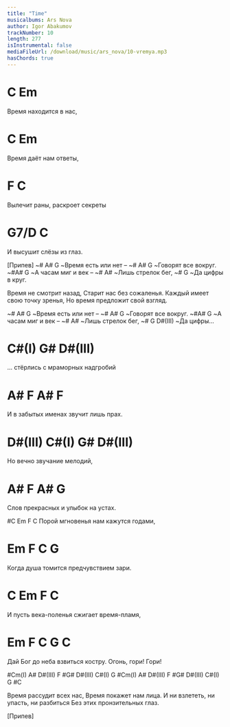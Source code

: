 ```yaml
---
title: "Time"
musicalbums: Ars Nova
author: Igor Abakumov
trackNumber: 10
length: 277
isInstrumental: false
mediaFileUrl: /download/music/ars_nova/10-vremya.mp3
hasChords: true
---
```


#  C                Em
Время находится в нас,
#  C               Em
Время даёт нам ответы,
# F                 C
Вылечит раны, раскроет секреты
#   G7/D              C
И высушит слёзы из глаз.

[Припев]
~#  A#       G
~Время есть или нет – 
~# A#       G
~Говорят все вокруг.
~#A#       G
~А часам миг и век –
~#        A#
~Лишь стрелок бег,
~#    G
~Да цифры в круг.

Время не смотрит назад,
Старит нас без сожаленья.
Каждый имеет свою точку зренья,
Но время предложит свой взгляд.

~#  A#       G
~Время есть или нет – 
~# A#       G
~Говорят все вокруг.
~#A#       G
~А часам миг и век –
~#        A#
~Лишь стрелок бег,
~#    G  D#(III)
~Да цифры...

#      C#(I)      G#           D#(III)
... стёрлись с мраморных надгробий
#       A#       F                A#  F
И в забытых именах звучит лишь прах.
# D#(III) C#(I)    G#      D#(III)
Но      вечно звучание мелодий,
#          A#        F          A#  G
Слов прекрасных и улыбок на устах.

#C          Em        F         C
Порой мгновенья нам кажутся годами,
#    Em        F         C           G
Когда душа томится предчувствием зари.
#   C            Em       F           C
И пусть века-поленья сжигает время-пламя,
#     Em            F          C            G     C
Дай Бог до неба взвиться костру. Огонь, гори! Гори!

#Cm(I)   A#   D#(III)   F
#G#   D#(III)   C#(I)   G
#Cm(I)   A#   D#(III)   F
#G#   D#(III)   C#(I)   G
#C

Время рассудит всех нас,
Время покажет нам лица.
И ни взлететь, ни упасть, ни разбиться
Без этих пронзительных глаз.

[Припев]
